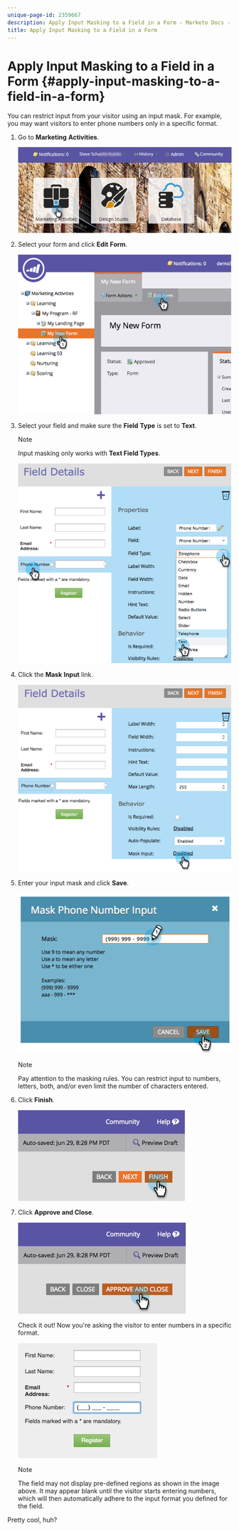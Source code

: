 ```yaml
---
unique-page-id: 2359667
description: Apply Input Masking to a Field in a Form - Marketo Docs - Product Documentation
title: Apply Input Masking to a Field in a Form
---
```


# Apply Input Masking to a Field in a Form {#apply-input-masking-to-a-field-in-a-form}

You can restrict input from your visitor using an input mask. For example, you may want visitors to enter phone numbers only in a specific format.

1. Go to **Marketing** **Activities**.

   ![](assets/login-marketing-activities-4.png)

1. Select your form and click **Edit** **Form**.

   ![](assets/image2014-9-15-13-3a40-3a44.png)

1. Select your field and make sure the **Field** **Type** is set to **Text**.

   >[!NOTE]
   >
   >Input masking only works with **Text Field Types**.

   ![](assets/image2014-9-15-13-3a40-3a53.png)

1. Click the **Mask** **Input** link.

   ![](assets/image2014-9-15-13-3a41-3a3.png)

1. Enter your input mask and click **Save**.

   ![](assets/image2014-9-15-13-3a41-3a14.png)

   >[!NOTE]
   >
   >Pay attention to the masking rules. You can restrict input to numbers, letters, both, and/or even limit the number of characters entered.

1. Click **Finish**.

   ![](assets/image2014-9-15-13-3a41-3a22.png)

1. Click **Approve and Close**.

   ![](assets/image2014-9-15-13-3a41-3a28.png)

   Check it out! Now you're asking the visitor to enter numbers in a specific format.

   ![](assets/image2014-9-15-13-3a41-3a39.png)

   >[!NOTE]
   >
   >The field may not display pre-defined regions as shown in the image above. It may appear blank until the visitor starts entering numbers, which will then automatically adhere to the input format you defined for the field.

Pretty cool, huh?
